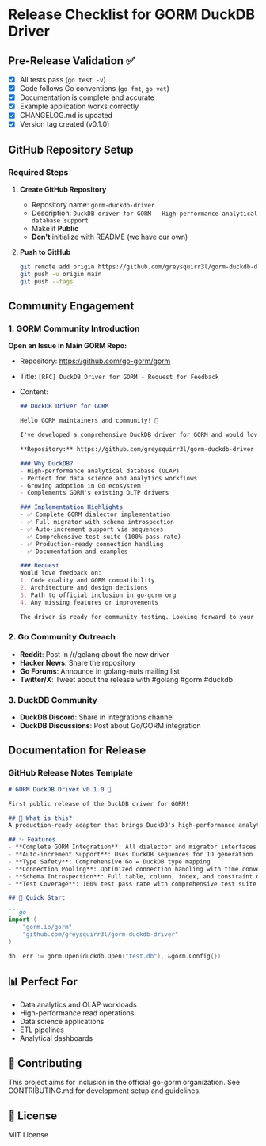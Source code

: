 # Release Checklist for GORM DuckDB Driver

## Pre-Release Validation ✅

- [x] All tests pass (`go test -v`)
- [x] Code follows Go conventions (`go fmt`, `go vet`)
- [x] Documentation is complete and accurate
- [x] Example application works correctly
- [x] CHANGELOG.md is updated
- [x] Version tag created (v0.1.0)

## GitHub Repository Setup

### Required Steps

1. **Create GitHub Repository**
   - Repository name: `gorm-duckdb-driver`
   - Description: `DuckDB driver for GORM - High-performance analytical database support`
   - Make it **Public**
   - **Don't** initialize with README (we have our own)

2. **Push to GitHub**

   ```bash
   git remote add origin https://github.com/greysquirr3l/gorm-duckdb-driver.git
   git push -u origin main
   git push --tags
   ```

## Community Engagement

### 1. GORM Community Introduction

**Open an Issue in Main GORM Repo:**

- Repository: https://github.com/go-gorm/gorm
- Title: `[RFC] DuckDB Driver for GORM - Request for Feedback`
- Content:

  ```markdown
  ## DuckDB Driver for GORM

  Hello GORM maintainers and community! 👋

  I've developed a comprehensive DuckDB driver for GORM and would love to get your feedback before proposing it for official inclusion.

  **Repository:** https://github.com/greysquirr3l/gorm-duckdb-driver

  ### Why DuckDB?
  - High-performance analytical database (OLAP)
  - Perfect for data science and analytics workflows
  - Growing adoption in Go ecosystem
  - Complements GORM's existing OLTP drivers

  ### Implementation Highlights
  - ✅ Complete GORM dialector implementation
  - ✅ Full migrator with schema introspection
  - ✅ Auto-increment support via sequences
  - ✅ Comprehensive test suite (100% pass rate)
  - ✅ Production-ready connection handling
  - ✅ Documentation and examples

  ### Request
  Would love feedback on:
  1. Code quality and GORM compatibility
  2. Architecture and design decisions
  3. Path to official inclusion in go-gorm org
  4. Any missing features or improvements

  The driver is ready for community testing. Looking forward to your thoughts!
  ```

### 2. Go Community Outreach

- **Reddit**: Post in /r/golang about the new driver
- **Hacker News**: Share the repository
- **Go Forums**: Announce in golang-nuts mailing list
- **Twitter/X**: Tweet about the release with #golang #gorm #duckdb

### 3. DuckDB Community

- **DuckDB Discord**: Share in integrations channel
- **DuckDB Discussions**: Post about Go/GORM integration

## Documentation for Release

### GitHub Release Notes Template

```markdown
# GORM DuckDB Driver v0.1.0 🚀

First public release of the DuckDB driver for GORM!

## 🎯 What is this?
A production-ready adapter that brings DuckDB's high-performance analytical capabilities to the GORM ecosystem. Perfect for data science, analytics, and high-throughput applications.

## ✨ Features
- **Complete GORM Integration**: All dialector and migrator interfaces implemented
- **Auto-increment Support**: Uses DuckDB sequences for ID generation
- **Type Safety**: Comprehensive Go ↔ DuckDB type mapping
- **Connection Pooling**: Optimized connection handling with time conversion
- **Schema Introspection**: Full table, column, index, and constraint discovery
- **Test Coverage**: 100% test pass rate with comprehensive test suite

## 🚀 Quick Start

```go
import (
    "gorm.io/gorm"
    "github.com/greysquirr3l/gorm-duckdb-driver"
)

db, err := gorm.Open(duckdb.Open("test.db"), &gorm.Config{})
```

## 📊 Perfect For

- Data analytics and OLAP workloads
- High-performance read operations
- Data science applications
- ETL pipelines
- Analytical dashboards

## 🤝 Contributing

This project aims for inclusion in the official go-gorm organization.
See CONTRIBUTING.md for development setup and guidelines.

## 📄 License

MIT License

